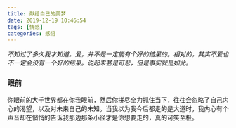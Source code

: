 ```yaml
---
title: 献给自己的美梦
date: 2019-12-19 10:46:54
tags: [情感]
categories: 感悟
---
```

*不知过了多久我才知道。爱，并不是一定能有个好的结果的。相对的，其实不爱也不一定会没有一个好的结果。说起来甚是可悲，但是事实就是如此。*

### 眼前
你眼前的大千世界都在你我眼前，然后你拼尽全力抓住当下，往往会忽略了自己内心的渴望，以及对未来自己的未知。当我以为我今后都走的是大道时，我内心有个声音却在悄悄的告诉我那边那条小径才是你想要走的，真的可笑至极。
